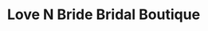 ---
title: "Love N Bride Bridal Boutique"
url: /lake-forest/love-n-bride-bridal-boutique/
shop: clothes
---